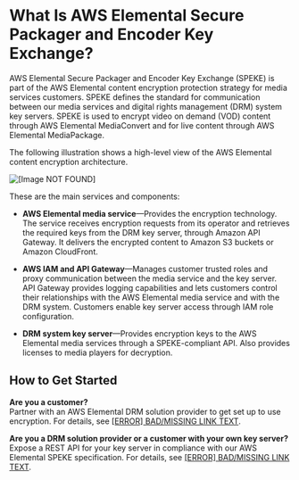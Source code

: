 # What Is AWS Elemental Secure Packager and Encoder Key Exchange?<a name="what-is-speke"></a>

AWS Elemental Secure Packager and Encoder Key Exchange \(SPEKE\) is part of the AWS Elemental content encryption protection strategy for media services customers\. SPEKE defines the standard for communication between our media services and digital rights management \(DRM\) system key servers\. SPEKE is used to encrypt video on demand \(VOD\) content through AWS Elemental MediaConvert and for live content through AWS Elemental MediaPackage\. 

The following illustration shows a high\-level view of the AWS Elemental content encryption architecture\. 

![\[Image NOT FOUND\]](http://docs.aws.amazon.com/speke/latest/documentation/)

These are the main services and components:

+ **AWS Elemental media service**—Provides the encryption technology\. The service receives encryption requests from its operator and retrieves the required keys from the DRM key server, through Amazon API Gateway\. It delivers the encrypted content to Amazon S3 buckets or Amazon CloudFront\.

+ **AWS IAM and API Gateway**—Manages customer trusted roles and proxy communication between the media service and the key server\. API Gateway provides logging capabilities and lets customers control their relationships with the AWS Elemental media service and with the DRM system\. Customers enable key server access through IAM role configuration\. 

+ **DRM system key server**—Provides encryption keys to the AWS Elemental media services through a SPEKE\-compliant API\. Also provides licenses to media players for decryption\. 

## How to Get Started<a name="how-to-start"></a>

**Are you a customer?**  
Partner with an AWS Elemental DRM solution provider to get set up to use encryption\. For details, see [[ERROR] BAD/MISSING LINK TEXT](customer-onboarding.md)\.

**Are you a DRM solution provider or a customer with your own key server?**  
Expose a REST API for your key server in compliance with our AWS Elemental SPEKE specification\. For details, see [[ERROR] BAD/MISSING LINK TEXT](speke-api-specification.md)\.